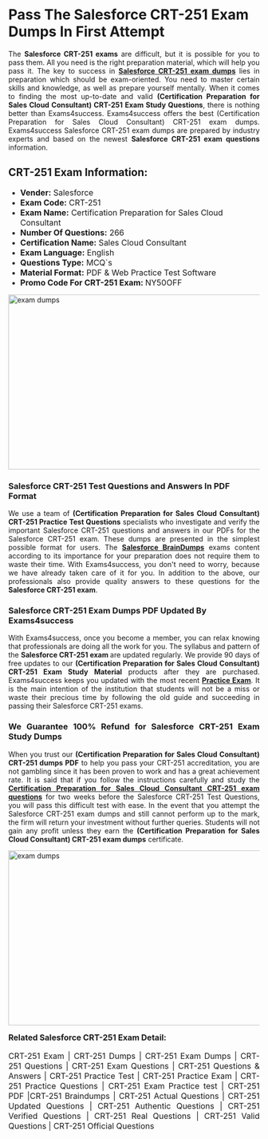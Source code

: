 <h1><strong><strong>Pass The Salesforce CRT-251 Exam Dumps In First Attempt</strong></strong></h1> <p style="text-align:justify">The <strong>Salesforce CRT-251 exams</strong> are difficult, but it is possible for you to pass them. All you need is the right preparation material, which will help you pass it. The key to success in <a href="https://www.exams4success.com/salesforce/crt-251-pdf-exam-dumps"><strong>Salesforce CRT-251 exam dumps</strong></a> lies in preparation which should be exam-oriented. You need to master certain skills and knowledge, as well as prepare yourself mentally. When it comes to finding the most up-to-date and valid <strong>(Certification Preparation for Sales Cloud Consultant) CRT-251 Exam Study Questions</strong>, there is nothing better than Exams4success. Exams4success offers the best (Certification Preparation for Sales Cloud Consultant) CRT-251 exam dumps. Exams4success Salesforce CRT-251 exam dumps are prepared by industry experts and based on the newest <strong>Salesforce CRT-251 exam questions</strong> information.</p> <h2><strong><strong>CRT-251 Exam Information:</strong></strong></h2> <ul> <li><span style="font-size:16px"><strong>Vender:</strong> Salesforce</span></li> <li><span style="font-size:16px"><strong>Exam Code:</strong> CRT-251</span></li> <li><span style="font-size:16px"><strong>Exam Name:</strong> Certification Preparation for Sales Cloud Consultant</span></li> <li><span style="font-size:16px"><strong>Number Of Questions:</strong> 266</span></li> <li><span style="font-size:16px"><strong>Certification Name:</strong> Sales Cloud Consultant</span></li> <li><span style="font-size:16px"><strong>Exam Language:</strong> English</span></li> <li><span style="font-size:16px"><strong>Questions Type:</strong> MCQ`s</span></li> <li><span style="font-size:16px"><strong>Material Format:</strong> PDF & Web Practice Test Software</span></li> <li><span style="font-size:16px"><strong>Promo Code For CRT-251 Exam: </strong>NY50OFF</span></li> </ul> <p><a href="https://www.exams4success.com/salesforce/crt-251-pdf-exam-dumps" rel="no-follow"><img alt="exam dumps" src="https://www.certcollections.com/uploads/content/infrist1.png" style="height:350px; width:750px" /></a></p> <h3><strong>Salesforce CRT-251 Test Questions and Answers In PDF Format</strong></h3> <p style="text-align:justify">We use a team of <strong>(Certification Preparation for Sales Cloud Consultant) CRT-251 Practice Test Questions</strong> specialists who investigate and verify the important Salesforce CRT-251 questions and answers in our PDFs for the Salesforce CRT-251 exam. These dumps are presented in the simplest possible format for users. The <a href="https://www.exams4success.com/salesforce-exam-dumps"><strong>Salesforce BrainDumps</strong></a> exams content according to its importance for your preparation does not require them to waste their time. With Exams4success, you don't need to worry, because we have already taken care of it for you. In addition to the above, our professionals also provide quality answers to these questions for the<strong> Salesforce CRT-251 exam</strong>.</p> <h3><strong> Salesforce CRT-251 Exam Dumps PDF Updated By Exams4success</strong></h3> <p style="text-align:justify">With Exams4success, once you become a member, you can relax knowing that professionals are doing all the work for you. The syllabus and pattern of the <strong>Salesforce CRT-251 exam </strong>are updated regularly. We provide 90 days of free updates to our <strong>(Certification Preparation for Sales Cloud Consultant) CRT-251 Exam Study Material</strong> products after they are purchased. Exams4success keeps you updated with the most recent <a href="https://www.exams4success.com/"><strong>Practice Exam</strong></a>. It is the main intention of the institution that students will not be a miss or waste their precious time by following the old guide and succeeding in passing their Salesforce CRT-251 exams.</p> <h3 style="text-align:justify"><strong>We Guarantee 100% Refund for Salesforce CRT-251 Exam Study Dumps</strong></h3> <p style="text-align:justify">When you trust our <strong>(Certification Preparation for Sales Cloud Consultant) CRT-251 dumps PDF</strong> to help you pass your CRT-251 accreditation, you are not gambling since it has been proven to work and has a great achievement rate. It is said that if you follow the instructions carefully and study the <a href="https://www.exams4success.com/salesforce/crt-251-pdf-exam-dumps"><strong>Certification Preparation for Sales Cloud Consultant CRT-251 exam questions</strong></a> for two weeks before the Salesforce CRT-251 Test Questions, you will pass this difficult test with ease. In the event that you attempt the Salesforce CRT-251 exam dumps and still cannot perform up to the mark, the firm will return your investment without further queries. Students will not gain any profit unless they earn the <strong>(Certification Preparation for Sales Cloud Consultant) CRT-251 exam dumps</strong> certificate.</p> <p style="text-align:justify"><a href="https://www.exams4success.com/salesforce/crt-251-pdf-exam-dumps" rel="no-follow"><img alt="exam dumps" src="https://www.certcollections.com/uploads/content/free_demo1.png" style="height:350px; width:750px" /></a></p> <p style="text-align:justify"><span style="font-size:16px"><strong>Related Salesforce CRT-251 Exam Detail:</strong></span><br /> <br /> <span style="font-size:16px">CRT-251 Exam | CRT-251 Dumps | CRT-251 Exam Dumps | CRT-251 Questions | CRT-251 Exam Questions | CRT-251 Questions & Answers | CRT-251 Practice Test | CRT-251 Practice Exam | CRT-251 Practice Questions | CRT-251 Exam Practice test | CRT-251 PDF |CRT-251 Braindumps | CRT-251 Actual Questions | CRT-251 Updated Questions | CRT-251 Authentic Questions | CRT-251 Verified Questions | CRT-251 Real Questions | CRT-251 Valid Questions | CRT-251 Official Questions</span></p>
